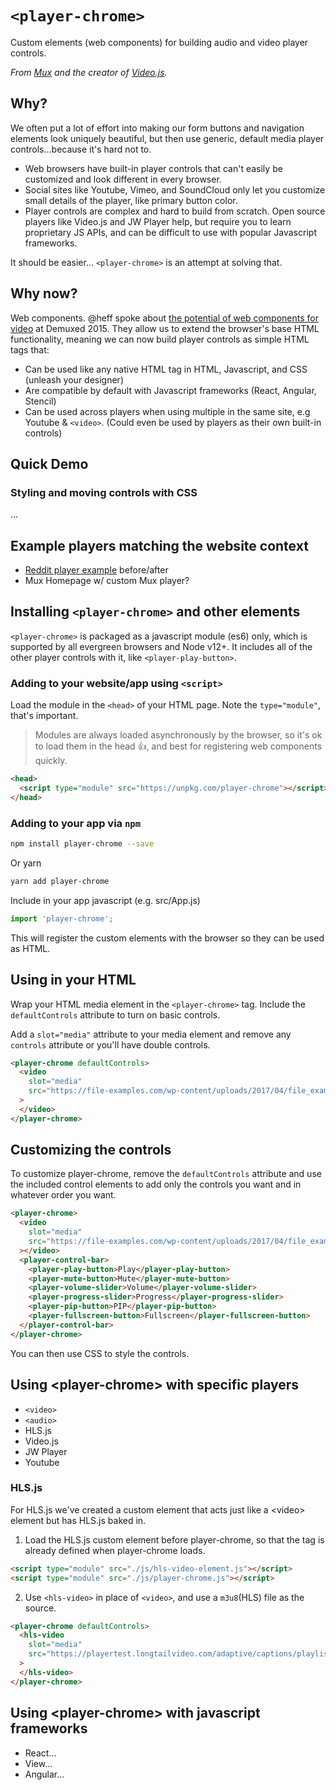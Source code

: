 # `<player-chrome>`

Custom elements (web components) for building audio and video player controls.

*From [Mux](https://mux.com/) and the creator of [Video.js](https://videojs.com/).*

## Why?
We often put a lot of effort into making our form buttons and navigation elements look uniquely beautiful, but then use generic, default media player controls...because it's hard not to.

* Web browsers have built-in player controls that can't easily be customized and look different in every browser.
* Social sites like Youtube, Vimeo, and SoundCloud only let you customize small details of the player, like primary button color.
* Player controls are complex and hard to build from scratch. Open source players like Video.js and JW Player help, but require you to learn proprietary JS APIs, and can be difficult to use with popular Javascript frameworks.

It should be easier... `<player-chrome>` is an attempt at solving that.

## Why now?

Web components. @heff spoke about [the potential of web components for video](https://youtu.be/TwnygSWmToc?t=859) at Demuxed 2015. They allow us to extend the browser's base HTML functionality, meaning we can now build player controls as simple HTML tags that:

* Can be used like any native HTML tag in HTML, Javascript, and CSS (unleash your designer)
* Are compatible by default with Javascript frameworks (React, Angular, Stencil)
* Can be used across players when using multiple in the same site, e.g Youtube & `<video>`. (Could even be used by players as their own built-in controls)

## Quick Demo

### Styling and moving controls with CSS
...

## Example players matching the website context
* [Reddit player example](https://www.reddit.com/r/aww/comments/ffttr3/she_is_so_silly_and_i_love_her_dearly/) before/after
* Mux Homepage w/ custom Mux player?

## Installing `<player-chrome>` and other elements

`<player-chrome>` is packaged as a javascript module (es6) only, which is supported by all evergreen browsers and Node v12+. It includes all of the other player controls with it, like `<player-play-button>`.

### Adding to your website/app using `<script>`

Load the module in the `<head>` of your HTML page. Note the `type="module"`, that's important.

> Modules are always loaded asynchronously by the browser, so it's ok to load them in the head :thumbsup:, and best for registering web components quickly.

```html
<head>
  <script type="module" src="https://unpkg.com/player-chrome"></script>
</head>
```

### Adding to your app via `npm`

```bash
npm install player-chrome --save
```
Or yarn
```bash
yarn add player-chrome
```

Include in your app javascript (e.g. src/App.js)
```js
import 'player-chrome';
```
This will register the custom elements with the browser so they can be used as HTML.

## Using in your HTML

Wrap your HTML media element in the `<player-chrome>` tag. Include the `defaultControls` attribute to turn on basic controls.

Add a `slot="media"` attribute to your media element and remove any `controls` attribute or you'll have double controls.
```html
<player-chrome defaultControls>
  <video
    slot="media"
    src="https://file-examples.com/wp-content/uploads/2017/04/file_example_MP4_480_1_5MG.mp4"
  >
  </video>
</player-chrome>
```

## Customizing the controls
To customize player-chrome, remove the `defaultControls` attribute and use the included control elements to add only the controls you want and in whatever order you want.
```html
<player-chrome>
  <video
    slot="media"
    src="https://file-examples.com/wp-content/uploads/2017/04/file_example_MP4_480_1_5MG.mp4"
  ></video>
  <player-control-bar>
    <player-play-button>Play</player-play-button>
    <player-mute-button>Mute</player-mute-button>
    <player-volume-slider>Volume</player-volume-slider>
    <player-progress-slider>Progress</player-progress-slider>
    <player-pip-button>PIP</player-pip-button>
    <player-fullscreen-button>Fullscreen</player-fullscreen-button>
  </player-control-bar>
</player-chrome>
```

You can then use CSS to style the controls.

## Using &lt;player-chrome&gt; with specific players
* `<video>`
* `<audio>`
* HLS.js
* Video.js
* JW Player
* Youtube

### HLS.js
For HLS.js we've created a custom element that acts just like a &lt;video&gt; element but has HLS.js baked in.

1. Load the HLS.js custom element before player-chrome, so that the tag is already defined when player-chrome loads.
```html
<script type="module" src="./js/hls-video-element.js"></script>
<script type="module" src="./js/player-chrome.js"></script>
```

2. Use `<hls-video>` in place of `<video>`, and use a `m3u8`(HLS) file as the source.
```html
<player-chrome defaultControls>
  <hls-video
    slot="media"
    src="https://playertest.longtailvideo.com/adaptive/captions/playlist.m3u8"
  >
  </hls-video>
</player-chrome>
```

## Using &lt;player-chrome&gt; with javascript frameworks
* React...
* View...
* Angular...
